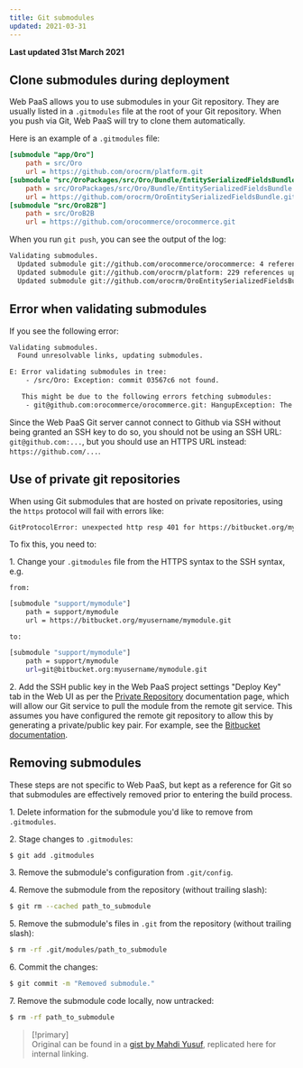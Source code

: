 ```yaml
---
title: Git submodules
updated: 2021-03-31
---
```


**Last updated 31st March 2021**


## Clone submodules during deployment

Web PaaS allows you to use submodules in your Git repository. They are usually listed in a `.gitmodules` file at the root of your Git repository. When you push via Git, Web PaaS will try to clone them automatically.

Here is an example of a ``.gitmodules`` file:

```ini
[submodule "app/Oro"]
	path = src/Oro
	url = https://github.com/orocrm/platform.git
[submodule "src/OroPackages/src/Oro/Bundle/EntitySerializedFieldsBundle"]
	path = src/OroPackages/src/Oro/Bundle/EntitySerializedFieldsBundle
	url = https://github.com/orocrm/OroEntitySerializedFieldsBundle.git
[submodule "src/OroB2B"]
	path = src/OroB2B
	url = https://github.com/orocommerce/orocommerce.git
```

When you run ``git push``, you can see the output of the log:

```bash
Validating submodules.
  Updated submodule git://github.com/orocommerce/orocommerce: 4 references updated.
  Updated submodule git://github.com/orocrm/platform: 229 references updated.
  Updated submodule git://github.com/orocrm/OroEntitySerializedFieldsBundle: 11 references updated.
```

## Error when validating submodules

If you see the following error:

```bash
Validating submodules.
  Found unresolvable links, updating submodules.

E: Error validating submodules in tree:
    - /src/Oro: Exception: commit 03567c6 not found.

   This might be due to the following errors fetching submodules:
    - git@github.com:orocommerce/orocommerce.git: HangupException: The remote server unexpectedly closed the connection.
```

Since the Web PaaS Git server cannot connect to Github via SSH without being granted an SSH key to do so, you should not be using an SSH URL: ``git@github.com:...``, but you should use an HTTPS URL instead: ``https://github.com/...``.

## Use of private git repositories

When using Git submodules that are hosted on private repositories, using the `https` protocol will fail with errors like:

```bash
GitProtocolError: unexpected http resp 401 for https://bitbucket.org/myusername/mymodule.git/info/refs?service=git-upload-pack
```

To fix this, you need to:

1\. Change your `.gitmodules` file from the HTTPS syntax to the SSH syntax, e.g.


    from:

```bash
[submodule "support/mymodule"]
    path = support/mymodule
    url = https://bitbucket.org/myusername/mymodule.git
```

    to:

```bash
[submodule "support/mymodule"]
    path = support/mymodule
    url=git@bitbucket.org:myusername/mymodule.git
```

2\. Add the SSH public key in the Web PaaS project settings "Deploy Key" tab in the Web UI as per the [Private Repository](../development-private-repository) documentation page, which will allow our Git service to pull the module from the remote git service. This assumes you have configured the remote git repository to allow this by generating a private/public key pair. For example, see the [Bitbucket documentation](https://confluence.atlassian.com/bitbucket/use-ssh-keys-in-bitbucket-pipelines-847452940.html).



## Removing submodules

These steps are not specific to Web PaaS, but kept as a reference for Git so that submodules are effectively removed prior to entering the build process.

1\. Delete information for the submodule you'd like to remove from `.gitmodules`.

2\. Stage changes to `.gitmodules`: 


```bash
$ git add .gitmodules
```

3\. Remove the submodule's configuration from `.git/config`.

4\. Remove the submodule from the repository (without trailing slash): 


```bash
$ git rm --cached path_to_submodule
```

5\. Remove the submodule's files in `.git` from the repository  (without trailing slash): 


```bash
$ rm -rf .git/modules/path_to_submodule
```

6\. Commit the changes: 


```bash
$ git commit -m "Removed submodule."
```

7\. Remove the submodule code locally, now untracked: 


```bash
$ rm -rf path_to_submodule
```

> [!primary]  
> Original can be found in a [gist by Mahdi Yusuf](https://gist.github.com/myusuf3/7f645819ded92bda6677), replicated here for internal linking.
> 
